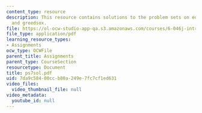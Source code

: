 ```yaml
---
content_type: resource
description: This resource contains solutions to the problem sets on edit distance
  and greedsox.
file: https://ol-ocw-studio-app-qa.s3.amazonaws.com/courses/6-046j-introduction-to-algorithms-sma-5503-fall-2005/7da9c58400ccb80a249e7fc7cf1ed631_ps7sol.pdf
file_type: application/pdf
learning_resource_types:
- Assignments
ocw_type: OCWFile
parent_title: Assignments
parent_type: CourseSection
resourcetype: Document
title: ps7sol.pdf
uid: 7da9c584-00cc-b80a-249e-7fc7cf1ed631
video_files:
  video_thumbnail_file: null
video_metadata:
  youtube_id: null
---
```

